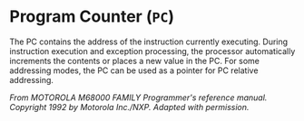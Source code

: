 # Program Counter (`PC`)

The PC contains the address of the instruction currently executing. During instruction
execution and exception processing, the processor automatically increments the contents
or places a new value in the PC. For some addressing modes, the PC can be used as a
pointer for PC relative addressing.

*From MOTOROLA M68000 FAMILY Programmer's reference manual. Copyright 1992 by Motorola Inc./NXP. Adapted with
permission.*